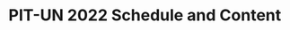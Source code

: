 # PIT-UN 2022 Schedule and Content
<!-- [![Binder](https://mybinder.org/badge_logo.svg)](https://mybinder.org/v2/gh/picoral/pit-un-2022/HEAD) -->
